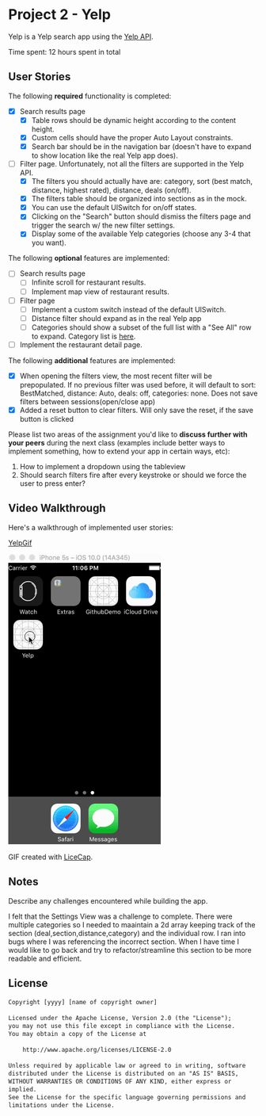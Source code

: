 # Project 2 - Yelp

Yelp is a Yelp search app using the [Yelp API](http://www.yelp.com/developers/documentation/v2/search_api).

Time spent: 12 hours spent in total

## User Stories

The following **required** functionality is completed:

- [x] Search results page
   - [x] Table rows should be dynamic height according to the content height.
   - [x] Custom cells should have the proper Auto Layout constraints.
   - [x] Search bar should be in the navigation bar (doesn't have to expand to show location like the real Yelp app does).
- [ ] Filter page. Unfortunately, not all the filters are supported in the Yelp API.
   - [x] The filters you should actually have are: category, sort (best match, distance, highest rated), distance, deals (on/off).
   - [x] The filters table should be organized into sections as in the mock.
   - [x] You can use the default UISwitch for on/off states.
   - [x] Clicking on the "Search" button should dismiss the filters page and trigger the search w/ the new filter settings.
   - [x] Display some of the available Yelp categories (choose any 3-4 that you want).

The following **optional** features are implemented:

- [ ] Search results page
   - [ ] Infinite scroll for restaurant results.
   - [ ] Implement map view of restaurant results.
- [ ] Filter page
   - [ ] Implement a custom switch instead of the default UISwitch.
   - [ ] Distance filter should expand as in the real Yelp app
   - [ ] Categories should show a subset of the full list with a "See All" row to expand. Category list is [here](http://www.yelp.com/developers/documentation/category_list).
- [ ] Implement the restaurant detail page.

The following **additional** features are implemented:

- [x] When opening the filters view, the most recent filter will be prepopulated. If no previous filter was used before, it will default to sort: BestMatched, distance: Auto, deals: off, categories: none.  Does not save filters between sessions(open/close app)
- [x] Added a reset button to clear filters. Will only save the reset, if the save button is clicked

Please list two areas of the assignment you'd like to **discuss further with your peers** during the next class (examples include better ways to implement something, how to extend your app in certain ways, etc):

1. How to implement a dropdown using the tableview
2. Should search filters fire after every keystroke or should we force the user to press enter?

## Video Walkthrough

Here's a walkthrough of implemented user stories:

[YelpGif](http://i.imgur.com/FNzKPLl.gifv)

![Video Walkthrough](yelp.gif)

GIF created with [LiceCap](http://www.cockos.com/licecap/).

## Notes

Describe any challenges encountered while building the app.

I felt that the Settings View was a challenge to complete.  There were multiple categories so I needed to maaintain a 2d array keeping track of the section (deal,section,distance,category) and the individual row.  I ran into bugs where I was referencing the incorrect section.  When I have time I would like to go back and try to refactor/streamline this section to be more readable and efficient.  

## License

    Copyright [yyyy] [name of copyright owner]

    Licensed under the Apache License, Version 2.0 (the "License");
    you may not use this file except in compliance with the License.
    You may obtain a copy of the License at

        http://www.apache.org/licenses/LICENSE-2.0

    Unless required by applicable law or agreed to in writing, software
    distributed under the License is distributed on an "AS IS" BASIS,
    WITHOUT WARRANTIES OR CONDITIONS OF ANY KIND, either express or implied.
    See the License for the specific language governing permissions and
    limitations under the License.